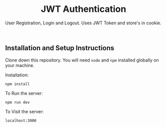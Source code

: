 <h1  align="center">JWT Authentication</h1>

<p> User Registration, Login and Logout. Uses JWT Token and store's in cookie. </p>

</br>

## Installation and Setup Instructions

Clone down this repository. You will need `node` and `npm` installed globally on your machine.

Installation:

`npm install`

To Run the server:

`npm run dev`

To Visit the server:

`localhost:3000`
